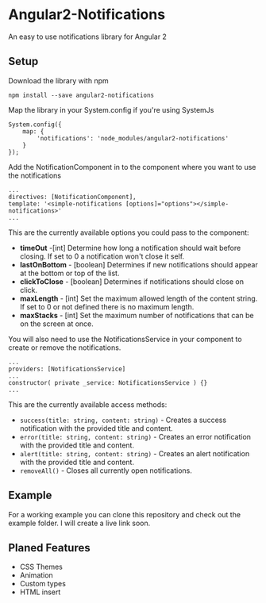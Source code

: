 # Angular2-Notifications
An easy to use notifications library for Angular 2
## Setup
Download the library with npm
```
npm install --save angular2-notifications
```

Map the library in your System.config if you're using SystemJs
```
System.config({
    map: {
        'notifications': 'node_modules/angular2-notifications'
    }
});
```

Add the NotificationComponent in to the component where you want to use the notifications
```
...
directives: [NotificationComponent],
template: '<simple-notifications [options]="options"></simple-notifications>'
...
```
This are the currently available options you could pass to the component:
* __timeOut__ -\[int] Determine how long a notification should wait before closing. If set to 0 a notification won't close it self.
* __lastOnBottom__ - \[boolean] Determines if new notifications should appear at the bottom or top of the list.
* __clickToClose__ - \[boolean] Determines if notifications should close on click.
* __maxLength__ - \[int] Set the maximum allowed length of the content string. If set to 0 or not defined there is no maximum length.
* __maxStacks__ - \[int] Set the maximum number of notifications that can be on the screen at once. 

You will also need to use the NotificationsService in your component to create or remove the notifications.
```
...
providers: [NotificationsService]
...
constructor( private _service: NotificationsService ) {}
...
```
This are the currently available access methods:
* `success(title: string, content: string)` - Creates a success notification with the provided title and content.
* `error(title: string, content: string)` - Creates an error notification with the provided title and content.
* `alert(title: string, content: string)` - Creates an alert notification with the provided title and content.
* `removeAll()` - Closes all currently open notifications.

## Example

For a working example you can clone this repository and check out the example folder.
I will create a live link soon.

## Planed Features

* CSS Themes
* Animation
* Custom types
* HTML insert

